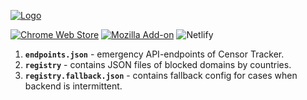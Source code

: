[![Logo](https://raw.githubusercontent.com/roskomsvoboda/censortracker/main/.github/media/promo-logo.png)](https://github.com/roskomsvoboda/censortracker)

[![Chrome Web Store](https://img.shields.io/chrome-web-store/v/gaidoampbkcknofoejhnhbhbhhifgdop)](https://chrome.google.com/webstore/detail/censor-tracker/gaidoampbkcknofoejhnhbhbhhifgdop)
[![Mozilla Add-on](https://img.shields.io/amo/v/censor-tracker)](https://addons.mozilla.org/ru/firefox/addon/censor-tracker/)
![Netlify](https://img.shields.io/netlify/1137e5c4-6b68-42a3-ab0b-804b92c482b8)

1. **`endpoints.json`** - emergency API-endpoints of Censor Tracker.
2. **`registry`** - contains JSON files of blocked domains by countries.
3. **`registry.fallback.json`** - contains fallback config for cases when backend is intermittent.
